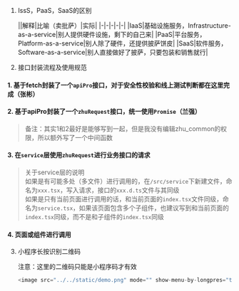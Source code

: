 <!--
 * @Date: 2021-01-07 19:35:31
 * @LastEditors: Lq
 * @LastEditTime: 2021-03-14 11:41:29
 * @FilePath: /learnningNotes/日常知识点.md
-->
1. IssS，PaaS，SaaS的区别

    ||解释|比喻（卖批萨）|实际|
    |-|-|-|-|-|
    |IaaS|基础设施服务，Infrastructure-as-a-service|别人提供硬件设施，剩下的自己来|
    |PaaS|平台服务，Platform-as-a-service|别人除了硬件，还提供披萨饼皮|
    |SaaS|软件服务，Software-as-a-service|别人直接做好了披萨，只要包装和销售就行|

2. 接口封装流程及使用规范

#### 1. 基于fetch封装了一个`apiPro`接口，对于安全性校验和线上测试判断都在这里完成（张彬）

#### 2. 基于apiPro封装了一个`zhuRequest`接口，统一使用`Promise`（兰强）

> 备注：其实1和2最好是能够写到一起，但是我没有编辑zhu_common的权限，所以额外写了一个中间函数

#### 3. 在`service`层使用`zhuRequest`进行业务接口的请求

> 关于service层的说明  
> 如果是有可能多处（多文件）进行调用的，在`/src/service`下新建文件，命名为`xxx.tsx`，写入请求，接口的`xxx.d.ts`文件与其同级  
> 如果是只有当前页面进行调用的话，和当前页面的`index.tsx`文件同级，命名为`service.tsx`，如果该页面包含多个子组件，也建议写到和当前页面的`index.tsx`同级，而不是和子组件的`index.tsx`同级

#### 4. 页面或组件进行调用

3. 小程序长按识别二维码

    注意：这里的二维码只能是小程序码才有效

    ```js
    <image src="../../static/demo.png" mode="" show-menu-by-longpres="true"></image>
    ```